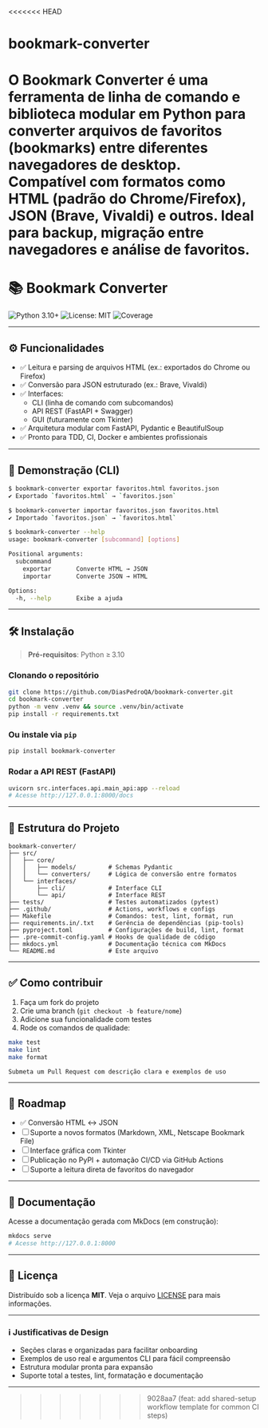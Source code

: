 <<<<<<< HEAD
# bookmark-converter
O Bookmark Converter é uma ferramenta de linha de comando e biblioteca modular em Python para converter arquivos de favoritos (bookmarks) entre diferentes navegadores de desktop. Compatível com formatos como HTML (padrão do Chrome/Firefox), JSON (Brave, Vivaldi) e outros. Ideal para backup, migração entre navegadores e análise de favoritos.
=======
# 📚 Bookmark Converter

![Python 3.10+](https://img.shields.io/badge/python-3.10%2B-blue)
![License: MIT](https://img.shields.io/badge/license-MIT-yellow)
![Coverage](https://codecov.io/gh/SeuUsuario/bookmark-converter/branch/main/graph/badge.svg)

---

## ⚙️ Funcionalidades

- ✅ Leitura e parsing de arquivos HTML (ex.: exportados do Chrome ou Firefox)
- ✅ Conversão para JSON estruturado (ex.: Brave, Vivaldi)
- ✅ Interfaces:
  - CLI (linha de comando com subcomandos)
  - API REST (FastAPI + Swagger)
  - GUI (futuramente com Tkinter)
- ✅ Arquitetura modular com FastAPI, Pydantic e BeautifulSoup
- ✅ Pronto para TDD, CI, Docker e ambientes profissionais

---

## 🚀 Demonstração (CLI)

```bash
$ bookmark-converter exportar favoritos.html favoritos.json
✔ Exportado `favoritos.html` → `favoritos.json`

$ bookmark-converter importar favoritos.json favoritos.html
✔ Importado `favoritos.json` → `favoritos.html`

$ bookmark-converter --help
usage: bookmark-converter [subcommand] [options]

Positional arguments:
  subcommand
    exportar       Converte HTML → JSON
    importar       Converte JSON → HTML

Options:
  -h, --help       Exibe a ajuda
````

---

## 🛠️ Instalação

> **Pré-requisitos**: Python ≥ 3.10

### Clonando o repositório

```bash
git clone https://github.com/DiasPedroQA/bookmark-converter.git
cd bookmark-converter
python -m venv .venv && source .venv/bin/activate
pip install -r requirements.txt
```

### Ou instale via `pip`

```bash
pip install bookmark-converter
```

### Rodar a API REST (FastAPI)

```bash
uvicorn src.interfaces.api.main_api:app --reload
# Acesse http://127.0.0.1:8000/docs
```

---

## 📂 Estrutura do Projeto

```text
bookmark-converter/
├── src/
│   ├── core/
│   │   ├── models/         # Schemas Pydantic
│   │   └── converters/     # Lógica de conversão entre formatos
│   └── interfaces/
│       ├── cli/            # Interface CLI
│       └── api/            # Interface REST
├── tests/                  # Testes automatizados (pytest)
├── .github/                # Actions, workflows e configs
├── Makefile                # Comandos: test, lint, format, run
├── requirements.in/.txt    # Gerência de dependências (pip-tools)
├── pyproject.toml          # Configurações de build, lint, format
├── .pre-commit-config.yaml # Hooks de qualidade de código
├── mkdocs.yml              # Documentação técnica com MkDocs
└── README.md               # Este arquivo
```

---

## ✅ Como contribuir

1. Faça um fork do projeto
2. Crie uma branch (`git checkout -b feature/nome`)
3. Adicione sua funcionalidade com testes
4. Rode os comandos de qualidade:

```bash
make test
make lint
make format
```

```text
Submeta um Pull Request com descrição clara e exemplos de uso
```

---

## 📌 Roadmap

- ✅ Conversão HTML ↔ JSON
- ☐ Suporte a novos formatos (Markdown, XML, Netscape Bookmark File)
- ☐ Interface gráfica com Tkinter
- ☐ Publicação no PyPI + automação CI/CD via GitHub Actions
- ☐ Suporte a leitura direta de favoritos do navegador

---

## 📖 Documentação

Acesse a documentação gerada com MkDocs (em construção):

```bash
mkdocs serve
# Acesse http://127.0.0.1:8000
```

---

## 📝 Licença

Distribuído sob a licença **MIT**. Veja o arquivo [LICENSE](LICENSE) para mais informações.

---

### ℹ️ Justificativas de Design

- Seções claras e organizadas para facilitar onboarding
- Exemplos de uso real e argumentos CLI para fácil compreensão
- Estrutura modular pronta para expansão
- Suporte total a testes, lint, formatação e documentação

---
>>>>>>> 9028aa7 (feat: add shared-setup workflow template for common CI steps)
